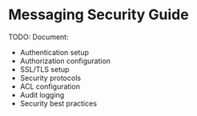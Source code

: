 # Messaging Security Guide

TODO: Document:
- Authentication setup
- Authorization configuration
- SSL/TLS setup
- Security protocols
- ACL configuration
- Audit logging
- Security best practices